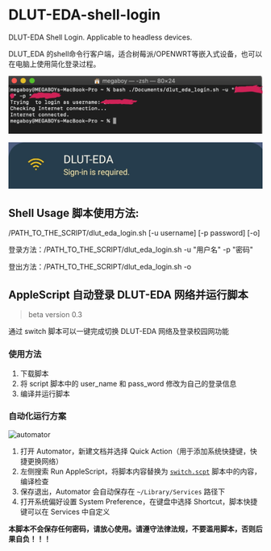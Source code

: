 # DLUT-EDA-shell-login
DLUT-EDA Shell Login. Applicable to headless devices.

DLUT_EDA 的shell命令行客户端，适合树莓派/OPENWRT等嵌入式设备，也可以在电脑上使用简化登录过程。

![ScreenShot.png](/ScreenShot.png)

![Screenshot_20210315-140314_Settings.jpg](/Screenshot_20210315-140314_Settings.jpg)

## Shell Usage 脚本使用方法: 
/PATH_TO_THE_SCRIPT/dlut_eda_login.sh [-u username] [-p password] [-o]

登录方法：/PATH_TO_THE_SCRIPT/dlut_eda_login.sh -u "用户名" -p "密码"

登出方法：/PATH_TO_THE_SCRIPT/dlut_eda_login.sh -o

## AppleScript 自动登录 DLUT-EDA 网络并运行脚本

> beta version 0.3

通过 switch 脚本可以一键完成切换 DLUT-EDA 网络及登录校园网功能

### 使用方法

1. 下载脚本
2. 将 script 脚本中的 user_name 和 pass_word 修改为自己的登录信息
3. 编译并运行脚本

### 自动化运行方案

![automator](/automator.jpg)

1. 打开 Automator，新建文档并选择 Quick Action（用于添加系统快捷键，快捷更换网络）
2. 左侧搜索 Run AppleScript，将脚本内容替换为 [`switch.scpt`](https://github.com/Augists/dlut-eda-shell-login/blob/main/switch.scpt) 脚本中的内容，编译检查
3. 保存退出，Automator 会自动保存在 `~/Library/Services` 路径下
4. 打开系统偏好设置 System Preference，在键盘中选择 Shortcut，脚本快捷键可以在 Services 中自定义

**本脚本不会保存任何密码，请放心使用。请遵守法律法规，不要滥用脚本，否则后果自负！！！**
